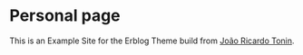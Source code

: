 # Personal page

This is an Example Site for the Erblog Theme build from [João Ricardo Tonin](https://github.com/jrtonin/me.git).
